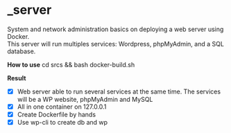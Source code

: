 # _server
System and network administration basics on deploying a web server using Docker.  
This server will run multiples services: Wordpress, phpMyAdmin, and a SQL database.

**How to use** 
cd srcs && bash docker-build.sh

**Result**
- [x] Web server able to run several services at the same time. The services will be a WP website, phpMyAdmin and MySQL
- [x] All in one container on 127.0.0.1
- [x] Create Dockerfile by hands
- [x] Use wp-cli to create db and wp
